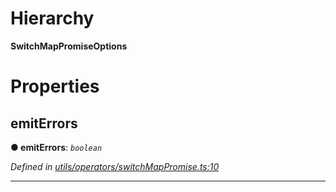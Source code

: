 

# Hierarchy

**SwitchMapPromiseOptions**

# Properties

<a id="emiterrors"></a>

##  emitErrors

**● emitErrors**: *`boolean`*

*Defined in [utils/operators/switchMapPromise.ts:10](https://octonion.institute/susytech/js-libs/blob/9a82e16/packages/light.js/src/utils/operators/switchMapPromise.ts#L10)*

___

